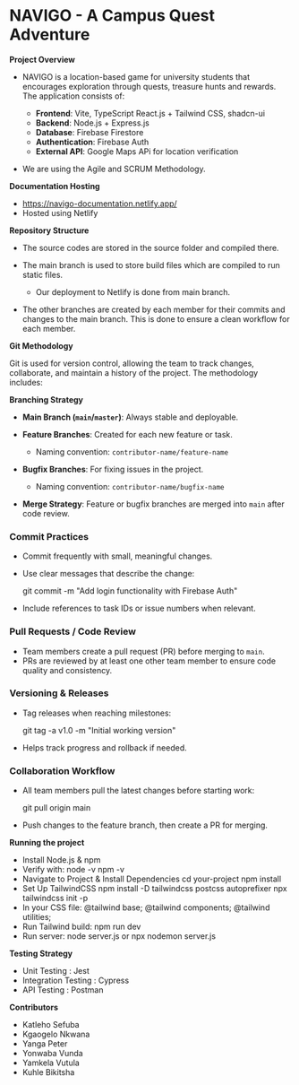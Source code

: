 # NAVIGO - A Campus Quest Adventure
**Project Overview**
- NAVIGO is a location-based game for university students that encourages exploration through quests, treasure hunts and rewards. The application consists of:
  - **Frontend**:  Vite, TypeScript React.js + Tailwind CSS, shadcn-ui
  -  **Backend**: Node.js + Express.js
  -  **Database**: Firebase Firestore
  -  **Authentication**: Firebase Auth
  -  **External API**: Google Maps APi for location verification

- We are using the Agile and SCRUM Methodology.
        
**Documentation Hosting**
- https://navigo-documentation.netlify.app/
- Hosted using Netlify
  
**Repository Structure**
- The source codes are stored in the source folder and compiled there.
- The main branch is used to store build files which are compiled to run static files.
  - Our deployment to Netlify is done from main branch.
    
- The other branches are created by each member for their commits and changes to the main branch. This is done to ensure a clean workflow for each member.

**Git Methodology**

Git is used for version control, allowing the team to track changes, collaborate, and maintain a history of the project. The methodology includes:

 **Branching Strategy**

* **Main Branch (`main`/`master`)**: Always stable and deployable.
* **Feature Branches**: Created for each new feature or task.

  * Naming convention: `contributor-name/feature-name`
* **Bugfix Branches**: For fixing issues in the project.

  * Naming convention: `contributor-name/bugfix-name`
* **Merge Strategy**: Feature or bugfix branches are merged into `main` after code review.

### **Commit Practices**

* Commit frequently with small, meaningful changes.
* Use clear messages that describe the change:

  
  git commit -m "Add login functionality with Firebase Auth"

* Include references to task IDs or issue numbers when relevant.

### **Pull Requests / Code Review**

* Team members create a pull request (PR) before merging to `main`.
* PRs are reviewed by at least one other team member to ensure code quality and consistency.

### **Versioning & Releases**

* Tag releases when reaching milestones:

  
  git tag -a v1.0 -m "Initial working version"
  
* Helps track progress and rollback if needed.

### **Collaboration Workflow**

* All team members pull the latest changes before starting work:

  
  git pull origin main
  
* Push changes to the feature branch, then create a PR for merging.


**Running the project**
- Install Node.js & npm
- Verify with:
  node -v
  npm -v
- Navigate to Project & Install Dependencies
  cd your-project
  npm install
- Set Up TailwindCSS
  npm install -D tailwindcss postcss autoprefixer
  npx tailwindcss init -p
- In your CSS file:
  @tailwind base;
  @tailwind components;
  @tailwind utilities;
- Run Tailwind build:
  npm run dev
- Run server:
  node server.js
  or
  npx nodemon server.js
  
**Testing Strategy**
- Unit Testing : Jest
- Integration Testing : Cypress
- API Testing : Postman
  
**Contributors**
- Katleho Sefuba
- Kgaogelo Nkwana
- Yanga Peter
- Yonwaba Vunda
- Yamkela Vutula
- Kuhle Bikitsha

